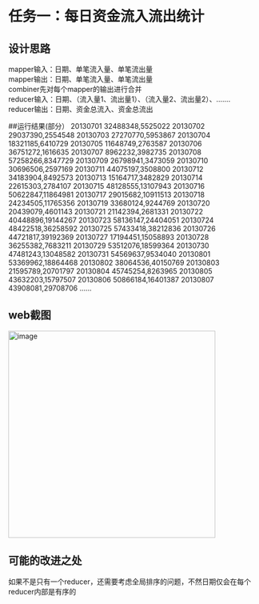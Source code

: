 # 任务⼀：每⽇资⾦流⼊流出统计  

## 设计思路  
mapper输入：日期、单笔流入量、单笔流出量    
mapper输出：日期、单笔流入量、单笔流出量    
combiner先对每个mapper的输出进行合并    
reducer输入：日期、（流入量1、流出量1）、（流入量2、流出量2）、.......    
reducer输出：日期、资金总流入、资金总流出    

##运行结果(部分）
20130701	32488348,5525022
20130702	29037390,2554548
20130703	27270770,5953867
20130704	18321185,6410729
20130705	11648749,2763587
20130706	36751272,1616635
20130707	8962232,3982735
20130708	57258266,8347729
20130709	26798941,3473059
20130710	30696506,2597169
20130711	44075197,3508800
20130712	34183904,8492573
20130713	15164717,3482829
20130714	22615303,2784107
20130715	48128555,13107943
20130716	50622847,11864981
20130717	29015682,10911513
20130718	24234505,11765356
20130719	33680124,9244769
20130720	20439079,4601143
20130721	21142394,2681331
20130722	40448896,19144267
20130723	58136147,24404051
20130724	48422518,36258592
20130725	57433418,38212836
20130726	44721817,39192369
20130727	17194451,15058893
20130728	36255382,7683211
20130729	53512076,18599364
20130730	47481243,13048582
20130731	54569637,9534040
20130801	53369962,18864468
20130802	38064536,40150769
20130803	21595789,20701797
20130804	45745254,8263965
20130805	43632203,15797507
20130806	50866184,16401387
20130807	43908081,29708706
......


## web截图  
<img width="414" alt="image" src="https://github.com/user-attachments/assets/bc38f5ea-98d9-4396-9909-bb3274209d7b">    

## 可能的改进之处
如果不是只有一个reducer，还需要考虑全局排序的问题，不然日期仅会在每个reducer内部是有序的  


